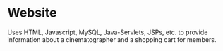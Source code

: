 # Website
Uses HTML, Javascript, MySQL, Java-Servlets, JSPs, etc. to provide information about a cinematographer and a shopping cart for members.
